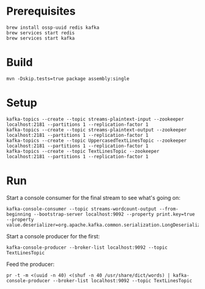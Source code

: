 # Prerequisites

```
brew install ossp-uuid redis kafka
brew services start redis
brew services start kafka
```

# Build

```
mvn -Dskip.tests=true package assembly:single
```

# Setup

```
kafka-topics --create --topic streams-plaintext-input --zookeeper localhost:2181 --partitions 1 --replication-factor 1
kafka-topics --create --topic streams-plaintext-output --zookeeper localhost:2181 --partitions 1 --replication-factor 1
kafka-topics --create --topic UppercasedTextLinesTopic --zookeeper localhost:2181 --partitions 1 --replication-factor 1
kafka-topics --create --topic TextLinesTopic --zookeeper localhost:2181 --partitions 1 --replication-factor 1
```

# Run

Start a console consumer for the final stream to see what's going on:

```
kafka-console-consumer --topic streams-wordcount-output --from-beginning --bootstrap-server localhost:9092 --property print.key=true --property value.deserializer=org.apache.kafka.common.serialization.LongDeserializer
```

Start a console producer for the first:

```
kafka-console-producer --broker-list localhost:9092 --topic TextLinesTopic
```

Feed the producer:

```
pr -t -m <(uuid -n 40) <(shuf -n 40 /usr/share/dict/words) | kafka-console-producer --broker-list localhost:9092 --topic TextLinesTopic
```
